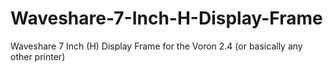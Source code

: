 # Waveshare-7-Inch-H-Display-Frame
Waveshare 7 Inch (H) Display Frame for the Voron 2.4 (or basically any other printer)
